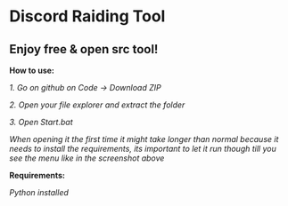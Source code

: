 # Discord Raiding Tool

## **Enjoy free & open src tool!**

**How to use:**

*1. Go on github on Code -> Download ZIP*

*2. Open your file explorer and extract the folder*

*3. Open Start.bat*

*When opening it the first time it might take longer than normal because it needs to install the requirements, its important to let it run though till you see the menu like in the screenshot above*

**Requirements:**

*Python installed*
